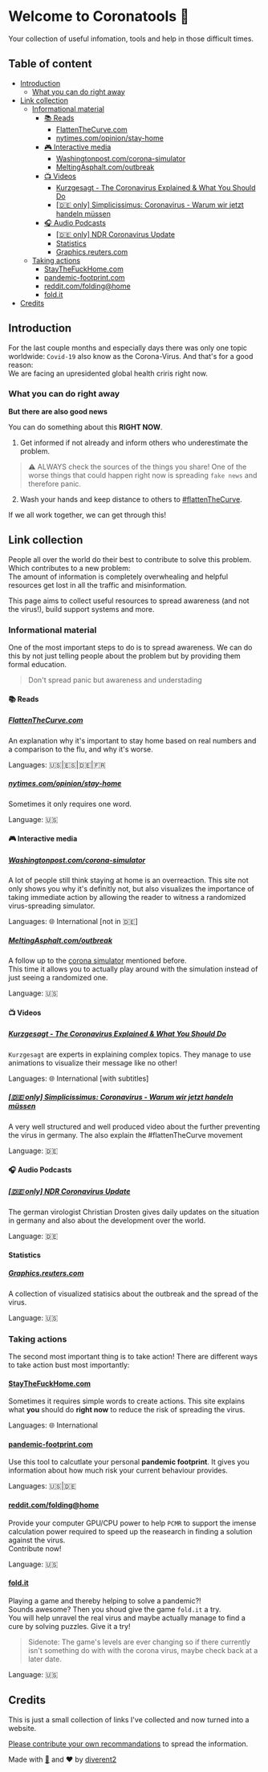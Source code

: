 # Welcome to Coronatools 🦠

Your collection of useful infomation, tools and help in those difficult times.

## Table of content

- [Introduction](#introduction)
  - [What you can do right away](#what-you-can-do-right-away)
- [Link collection](#link-collection)
  - [Informational material](#informational-material)
    - [📚 Reads](#📚-reads)
      - [FlattenTheCurve.com](#flattenthecurvecomhttpswwwflattenthecurvecom)
      - [nytimes.com/opinion/stay-home](#nytimescomopinionstay-homehttpswwwnytimescom20200318opinioncelebrities-coronavirus-stay-homehtml)
    - [🎮 Interactive media](#🎮-interactive-media)
      - [Washingtonpost.com/corona-simulator](#washingtonpostcomcorona-simulatorhttpswwwwashingtonpostcomgraphics2020worldcorona-simulator)
      - [MeltingAsphalt.com/outbreak](#meltingasphaltcomoutbreakhttpsmeltingasphaltcomoutbreak)
    - [📺 Videos](#📺-videos)
      - [Kurzgesagt - The Coronavirus Explained & What You Should Do](#kurzgesagt---the-coronavirus-explained--what-you-should-dohttpswwwyoutubecomwatchvbtn-goy9voy)
      - [[🇩🇪 only] Simplicissimus: Coronavirus - Warum wir jetzt handeln müssen](#🇩🇪-only-simplicissimus-coronavirus---warum-wir-jetzt-handeln-müssenhttpswwwyoutubecomwatchv0poncpbslom)
    - [🎧 Audio Podcasts](#🎧-audio-podcasts)
      - [[🇩🇪 only] NDR Coronavirus Update](#🇩🇪-only-ndr-coronavirus-updatehttpswwwyoutubecomwatchv3o6ju6vzrh4listplkkon9te6p3opxqdskvsxxomhfw0upi1h)
      - [Statistics](#statistics)
      - [Graphics.reuters.com](#graphicsreuterscomhttpsgraphicsreuterscom)
  - [Taking actions](#taking-actions)
    - [StayTheFuckHome.com](#staythefuckhomecomhttpsstaythefuckhomecom)
    - [pandemic-footprint.com](#pandemic-footprintcomhttpswwwpandemic-footprintcom)
    - [reddit.com/folding@home](#redditcomfoldinghomehttpswwwredditcomrpcmasterracecommentsfhb5e4coronavirus_specific_gpu_projects_are_now)
    - [fold.it](#foldithttpsfolditportal)
- [Credits](#credits)

<!-- /TOC -->

## Introduction

For the last couple months and especially days there was only one topic worldwide: `Covid-19` also know as the Corona-Virus.
And that's for a good reason:  
We are facing an upresidented global health criris right now.

### What you can do right away

**But there are also good news**

You can do something about this **RIGHT NOW**.

1. Get informed if not already and inform others who underestimate the problem.

> ⚠️ ALWAYS check the sources of the things you share!
> One of the worse things that could happen right now is spreading `fake news` and therefore panic.

2. Wash your hands and keep distance to others to [#flattenTheCurve](https://www.flattenthecurve.com/).

If we all work together, we can get through this!

## Link collection

People all over the world do their best to contribute to solve this problem. Which contributes to a new problem:  
The amount of information is completely overwhealing and helpful resources get lost in all the traffic and misinformation.

This page aims to collect useful resources to spread awareness (and not the virus!), build support systems and more.

### Informational material

One of the most important steps to do is to spread awareness.
We can do this by not just telling people about the problem but by providing them formal education.

> Don't spread panic but awareness and understading

#### 📚 Reads

##### [FlattenTheCurve.com](https://www.flattenthecurve.com/)

An explanation why it's important to stay home based on real numbers and a comparison to the flu, and why it's worse.

Languages: 🇺🇸|🇪🇸|🇩🇪|🇫🇷

##### [nytimes.com/opinion/stay-home](https://www.nytimes.com/2020/03/18/opinion/celebrities-coronavirus-stay-home.html)

Sometimes it only requires one word.

Language: 🇺🇸

#### 🎮 Interactive media

##### [Washingtonpost.com/corona-simulator](https://www.washingtonpost.com/graphics/2020/world/corona-simulator/)

A lot of people still think staying at home is an overreaction.
This site not only shows you why it's definitly not, but also visualizes the importance of taking immediate action by allowing the reader to witness a randomized virus-spreading simulator.

Languages: 🌐 International [not in 🇩🇪]

##### [MeltingAsphalt.com/outbreak](https://meltingasphalt.com/outbreak/)

A follow up to the [corona simulator](https://www.washingtonpost.com/graphics/2020/world/corona-simulator/) mentioned before.  
This time it allows you to actually play around with the simulation instead of just seeing a randomized one.

Language: 🇺🇸

#### 📺 Videos

##### [Kurzgesagt - The Coronavirus Explained & What You Should Do](https://www.youtube.com/watch?v=BtN-goy9VOY)

`Kurzgesagt` are experts in explaining complex topics.
They manage to use animations to visualize their message like no other!

Languages: 🌐 International [with subtitles]

##### [[🇩🇪 only] Simplicissimus: Coronavirus - Warum wir jetzt handeln müssen](https://www.youtube.com/watch?v=0ponCPbsLoM)

A very well structured and well produced video about the further preventing the virus in germany. The also explain the #flattenTheCurve movement

Language: 🇩🇪

#### 🎧 Audio Podcasts

##### [[🇩🇪 only] NDR Coronavirus Update](https://www.youtube.com/watch?v=3O6jU6VZRH4&list=PLkKON9te6p3OpxqDskVsxXOmhfW0uPi1H)

The german virologist Christian Drosten gives daily updates on the situation in germany and also about the development over the world.

Language: 🇩🇪

#### Statistics

##### [Graphics.reuters.com](https://graphics.reuters.com/)

A collection of visualized statisics about the outbreak and the spread of the virus.

Language: 🇺🇸

### Taking actions

The second most important thing is to take action! There are different ways to take action bust most importantly:

#### [StayTheFuckHome.com](https://staythefuckhome.com/)

Sometimes it requires simple words to create actions. This site explains what **you** should do **right now** to reduce the risk of spreading the virus.

Languages: 🌐 International

#### [pandemic-footprint.com](https://www.pandemic-footprint.com/)

Use this tool to calcutlate your personal **pandemic footprint**.
It gives you information about how much risk your current behaviour provides.

Languages: 🇺🇸|🇩🇪

#### [reddit.com/folding@home](https://www.reddit.com/r/pcmasterrace/comments/fhb5e4/coronavirus_specific_gpu_projects_are_now/)

Provide your computer GPU/CPU power to help `PCMR` to support the imense calculation power required to speed up the reasearch in finding a solution against the virus.  
Contribute now!

Language: 🇺🇸

#### [fold.it](https://fold.it/portal/)

Playing a game and thereby helping to solve a pandemic?!  
Sounds awesome? Then you shoud give the game `fold.it` a try.  
You will help unravel the real virus and maybe actually manage to find a cure by solving puzzles. Give it a try!

> Sidenote: The game's levels are ever changing so if there currently isn't something do with with the corona virus, maybe check back at a later date.

Language: 🇺🇸

## Credits

This is just a small collection of links I've collected and now turned into a website.

[Please contribute your own recommandations](https://github.com/diverent2/coronatools) to spread the information.

Made with [🧻](https://www.youtube.com/watch?v=x5kMdEh1v0I) and
❤️ by [diverent2](https://twitter.com/diverent2)
